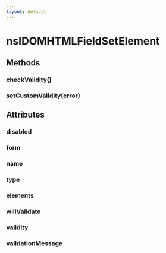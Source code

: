 ```yaml
---
layout: default
---
```


# nsIDOMHTMLFieldSetElement #

## Methods ##

### checkValidity() ###

### setCustomValidity(error) ###

## Attributes ##

### disabled ###

### form ###

### name ###

### type ###

### elements ###

### willValidate ###

### validity ###

### validationMessage ###
